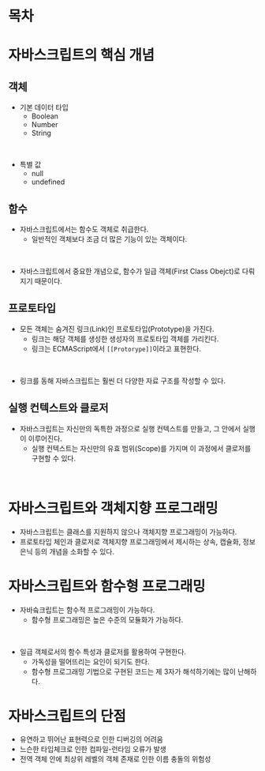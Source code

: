 # 목차

# 자바스크립트의 핵심 개념
## 객체
- 기본 데이터 타입
  - Boolean
  - Number
  - String

<br>

- 특별 값
  - null
  - undefined

## 함수
- 자바스크립트에서는 함수도 객체로 취급한다.
  - 일반적인 객체보다 조금 더 많은 기능이 있는 객체이다.

<br>

- 자바스크립트에서 중요한 개념으로, 함수가 일급 객체(First Class Obejct)로 다뤄지기 때문이다.

## 프로토타입
- 모든 객체는 숨겨진 링크(Link)인 프로토타입(Prototype)을 가진다.
  - 링크는 해당 객체를 생성한 생성자의 프로토타입 객체를 가리킨다.
  - 링크는 ECMAScript에서 `[[Protorype]]`이라고 표현한다.

<br>

- 링크를 동해 자바스크립트는 훨씬 더 다양한 자료 구조를 작성할 수 있다.

## 실행 컨텍스트와 클로저
- 자바스크립트는 자신만의 독특한 과정으로 실행 컨텍스트를 만들고, 그 안에서 실행이 이루어진다.
  - 실행 컨텍스트는 자신만의 유효 범위(Scope)를 가지며 이 과정에서 클로저를 구현할 수 있다.

<br>

# 자바스크립트와 객체지향 프로그래밍
- 자바스크립트는 클래스를 지원하지 않으나 객체지향 프로그래밍이 가능하다.
- 프로토타입 체인과 클로저로 객체지향 프로그래밍에서 제시하는 상속, 캡슐화, 정보 은닉 등의 개념을 소화할 수 있다.

# 자바스크립트와 함수형 프로그래밍
- 자바슼크립트는 함수적 프로그래밍이 가능하다.
  - 함수형 프로그래밍은 높은 수준의 모듈화가 가능하다.

<br>

- 일급 객체로서의 함수 특성과 클로저를 활용하여 구현한다.
  - 가독성을 떨어뜨리는 요인이 되기도 한다.
  - 함수형 프로그래밍 기법으로 구현된 코드는 제 3자가 해석하기에는 많이 난해하다.

# 자바스크립트의 단점
- 유연하고 뛰어난 표현력으로 인한 디버깅의 어려움
- 느슨한 타입체크로 인한 컴파일-런타임 오류가 발생
- 전역 객체 안에 최상위 레벨의 객체 존재로 인한 이름 충돌의 위험성